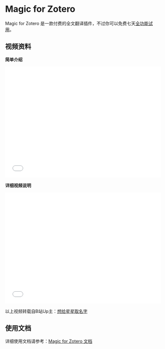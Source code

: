 # Magic for Zotero

Magic for Zotero 是一款付费的全文翻译插件，不过你可以免费七天[全功能试用](https://magiczotero.feishu.cn/wiki/T45PwelQai7e1wkvGMNcXMIZnFe?fromScene=spaceOverview)。


## 视频资料

**简单介绍**

<div style="display: flex; justify-content: center;">
    <iframe src="//player.bilibili.com/player.html?isOutside=true&aid=113129220479633&bvid=BV1yK4be1EeP&cid=25843467371&p=1" scrolling="no" border="0" frameborder="no" framespacing="0" allowfullscreen="true" style="width: 640px; height: 360px;"></iframe>
</div>


**详细视频说明**

<div style="display: flex; justify-content: center;">
    <iframe src="//player.bilibili.com/player.html?isOutside=true&aid=113537192101298&bvid=BV1opBxYqEj2&cid=26959875660&p=1" scrolling="no" border="0" frameborder="no" framespacing="0" allowfullscreen="true" style="width: 640px; height: 360px;"></iframe>
</div>

以上视频转载自B站Up主：[想给星星取名字](https://space.bilibili.com/36192808)

## 使用文档
详细使用文档请参考：[Magic for Zotero 文档](https://magiczotero.feishu.cn/wiki/X1hbwUoWtiI9Ybk7zIpcmgnHnIe?fromScene=spaceOverview)